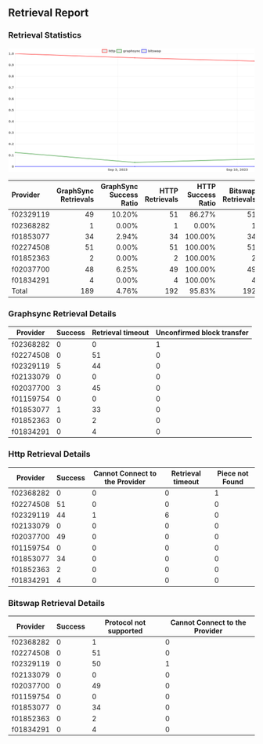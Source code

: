 ## Retrieval Report
### Retrieval Statistics
<img src="https://raw.githubusercontent.com/data-preservation-programs/filplus-checker-assets/main/filecoin-project/filecoin-plus-large-datasets/issues/2151/1694535714887.png"/>

| Provider  | GraphSync Retrievals | GraphSync Success Ratio | HTTP Retrievals | HTTP Success Ratio | Bitswap Retrievals | Bitswap Success Ratio |
| :-------- | -------------------: | ----------------------: | --------------: | -----------------: | -----------------: | --------------------: |
| f02329119 |                   49 |                  10.20% |              51 |             86.27% |                 51 |                 0.00% |
| f02368282 |                    1 |                   0.00% |               1 |              0.00% |                  1 |                 0.00% |
| f01853077 |                   34 |                   2.94% |              34 |            100.00% |                 34 |                 0.00% |
| f02274508 |                   51 |                   0.00% |              51 |            100.00% |                 51 |                 0.00% |
| f01852363 |                    2 |                   0.00% |               2 |            100.00% |                  2 |                 0.00% |
| f02037700 |                   48 |                   6.25% |              49 |            100.00% |                 49 |                 0.00% |
| f01834291 |                    4 |                   0.00% |               4 |            100.00% |                  4 |                 0.00% |
| Total     |                  189 |                   4.76% |             192 |             95.83% |                192 |                 0.00% |

### Graphsync Retrieval Details
| Provider  | Success | Retrieval timeout | Unconfirmed block transfer |
| --------- | ------- | ----------------- | -------------------------- |
| f02368282 | 0       | 0                 | 1                          |
| f02274508 | 0       | 51                | 0                          |
| f02329119 | 5       | 44                | 0                          |
| f02133079 | 0       | 0                 | 0                          |
| f02037700 | 3       | 45                | 0                          |
| f01159754 | 0       | 0                 | 0                          |
| f01853077 | 1       | 33                | 0                          |
| f01852363 | 0       | 2                 | 0                          |
| f01834291 | 0       | 4                 | 0                          |

### Http Retrieval Details
| Provider  | Success | Cannot Connect to the Provider | Retrieval timeout | Piece not Found |
| --------- | ------- | ------------------------------ | ----------------- | --------------- |
| f02368282 | 0       | 0                              | 0                 | 1               |
| f02274508 | 51      | 0                              | 0                 | 0               |
| f02329119 | 44      | 1                              | 6                 | 0               |
| f02133079 | 0       | 0                              | 0                 | 0               |
| f02037700 | 49      | 0                              | 0                 | 0               |
| f01159754 | 0       | 0                              | 0                 | 0               |
| f01853077 | 34      | 0                              | 0                 | 0               |
| f01852363 | 2       | 0                              | 0                 | 0               |
| f01834291 | 4       | 0                              | 0                 | 0               |

### Bitswap Retrieval Details
| Provider  | Success | Protocol not supported | Cannot Connect to the Provider |
| --------- | ------- | ---------------------- | ------------------------------ |
| f02368282 | 0       | 1                      | 0                              |
| f02274508 | 0       | 51                     | 0                              |
| f02329119 | 0       | 50                     | 1                              |
| f02133079 | 0       | 0                      | 0                              |
| f02037700 | 0       | 49                     | 0                              |
| f01159754 | 0       | 0                      | 0                              |
| f01853077 | 0       | 34                     | 0                              |
| f01852363 | 0       | 2                      | 0                              |
| f01834291 | 0       | 4                      | 0                              |
